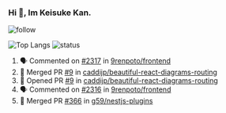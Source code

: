 ### Hi 👋, Im Keisuke Kan.

<!--
**9renpoto/9renpoto** is a ✨ _special_ ✨ repository because its `README.md` (this file) appears on your GitHub profile.

Here are some ideas to get you started:

- 🔭 I’m currently working on ...
- 🌱 I’m currently learning ...
- 👯 I’m looking to collaborate on ...
- 🤔 I’m looking for help with ...
- 💬 Ask me about ...
- 📫 How to reach me: ...
- 😄 Pronouns: ...
- ⚡ Fun fact: ...
-->

![follow](https://img.shields.io/github/followers/9renpoto?label=Follow&style=social)

![Top Langs](https://github-readme-stats.vercel.app/api/top-langs/?username=9renpoto&hide=html&layout=compact)
![status](https://github-readme-stats.vercel.app/api?username=9renpoto&show_icons=true&count_private=true&hide=issues,contribs)

<!--START_SECTION:activity-->
1. 🗣 Commented on [#2317](https://github.com/9renpoto/frontend/issues/2317) in [9renpoto/frontend](https://github.com/9renpoto/frontend)
2. 🎉 Merged PR [#9](https://github.com/caddijp/beautiful-react-diagrams-routing/pull/9) in [caddijp/beautiful-react-diagrams-routing](https://github.com/caddijp/beautiful-react-diagrams-routing)
3. 💪 Opened PR [#9](https://github.com/caddijp/beautiful-react-diagrams-routing/pull/9) in [caddijp/beautiful-react-diagrams-routing](https://github.com/caddijp/beautiful-react-diagrams-routing)
4. 🗣 Commented on [#2316](https://github.com/9renpoto/frontend/issues/2316) in [9renpoto/frontend](https://github.com/9renpoto/frontend)
5. 🎉 Merged PR [#366](https://github.com/g59/nestjs-plugins/pull/366) in [g59/nestjs-plugins](https://github.com/g59/nestjs-plugins)
<!--END_SECTION:activity-->

